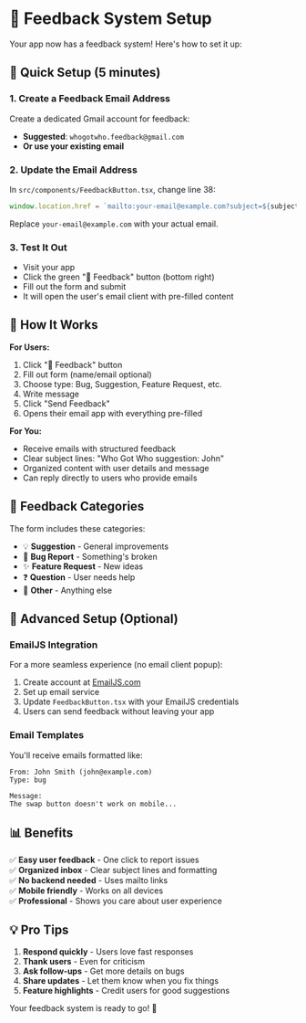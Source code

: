 # 📧 Feedback System Setup

Your app now has a feedback system! Here's how to set it up:

## 🚀 Quick Setup (5 minutes)

### 1. Create a Feedback Email Address
Create a dedicated Gmail account for feedback:
- **Suggested**: `whogotwho.feedback@gmail.com`
- **Or use your existing email**

### 2. Update the Email Address
In `src/components/FeedbackButton.tsx`, change line 38:
```javascript
window.location.href = `mailto:your-email@example.com?subject=${subject}&body=${body}`;
```
Replace `your-email@example.com` with your actual email.

### 3. Test It Out
- Visit your app
- Click the green "💬 Feedback" button (bottom right)
- Fill out the form and submit
- It will open the user's email client with pre-filled content

## 📨 How It Works

**For Users:**
1. Click "💬 Feedback" button
2. Fill out form (name/email optional)
3. Choose type: Bug, Suggestion, Feature Request, etc.
4. Write message
5. Click "Send Feedback"
6. Opens their email app with everything pre-filled

**For You:**
- Receive emails with structured feedback
- Clear subject lines: "Who Got Who suggestion: John"
- Organized content with user details and message
- Can reply directly to users who provide emails

## 🎯 Feedback Categories

The form includes these categories:
- 💡 **Suggestion** - General improvements
- 🐛 **Bug Report** - Something's broken
- ✨ **Feature Request** - New ideas
- ❓ **Question** - User needs help
- 💬 **Other** - Anything else

## 🔄 Advanced Setup (Optional)

### EmailJS Integration
For a more seamless experience (no email client popup):

1. Create account at [EmailJS.com](https://emailjs.com)
2. Set up email service
3. Update `FeedbackButton.tsx` with your EmailJS credentials
4. Users can send feedback without leaving your app

### Email Templates
You'll receive emails formatted like:
```
From: John Smith (john@example.com)
Type: bug

Message:
The swap button doesn't work on mobile...
```

## 📊 Benefits

✅ **Easy user feedback** - One click to report issues  
✅ **Organized inbox** - Clear subject lines and formatting  
✅ **No backend needed** - Uses mailto links  
✅ **Mobile friendly** - Works on all devices  
✅ **Professional** - Shows you care about user experience  

## 💡 Pro Tips

1. **Respond quickly** - Users love fast responses
2. **Thank users** - Even for criticism
3. **Ask follow-ups** - Get more details on bugs
4. **Share updates** - Let them know when you fix things
5. **Feature highlights** - Credit users for good suggestions

Your feedback system is ready to go! 🎉 